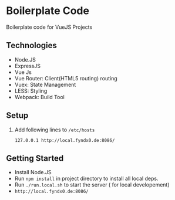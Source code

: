 # Boilerplate Code

Boilerplate code for VueJS Projects

## Technologies

- Node.JS
- ExpressJS
- Vue Js
- Vue Router: Client(HTML5 routing) routing
- Vuex: State Management
- LESS: Styling
- Webpack: Build Tool

## Setup

1. Add following lines to `/etc/hosts`
   ```
   127.0.0.1 http://local.fyndx0.de:8086/
   ```

## Getting Started

- Install Node.JS
- Run `npm install` in project directory to install all local deps.
- Run `./run.local.sh` to start the server ( for local developement)
- `http://local.fyndx0.de:8086/`
